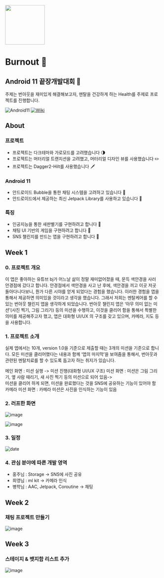 <img src="https://user-images.githubusercontent.com/22374750/90978874-f01f0100-e58b-11ea-9b35-ec1d4529ee57.png" width="128" height="128">

# Burnout 🧯

## Android 11 끝장개발대회 🔋
주제는 번아웃을 재미있게 해결해보고자, 멘탈을 건강하게 하는 Health를 주제로 프로젝트를 진행합니다.

![Android11](https://img.shields.io/badge/Android11-📱-green.svg)
[![Wiki](https://img.shields.io/badge/Wiki-📚-pink.svg)](https://github.com/hakzzang/Burnout/wiki)

## About

### 프로젝트

- 프로젝트는 다크테마와 가로모드를 고려했습니다 🌗
- 프로젝트는 머터리얼 트랜지션을 고려했고, 머터리얼 디자인 뷰를 사용했습니다 ✏️
- 프로젝트는 Dagger2-Hilt를 사용했습니다 🗡️

### Android 11
- 안드로이드 Bubble을 통한 채팅 시스템을 고려하고 있습니다 🧼
- 안드로이드에서 제공하는 최신 Jetpack Library를 사용하고 있습니다 🚄

### 특징
- 인공지능을 통한 새판별기를 구현하려고 합니다 🐤
- 채팅 UI 기반의 게임을 구현하려고 합니다 💬
- SNS 챌린지를 만드는 앱을 구현하려고 합니다 💪

## Week 1
### 0. 프로젝트 개요

이 앱은 좋아하는 유튜브 bj가 어느날 삶이 정말 재미없어졌을 때, 문득 색안경을 사러 안경점에 갔다고 합니다. 안경점에서 색안경을 사고 난 후에, 색안경을 끼고 이곳 저곳 돌아다니다보니, 뭔가 다른 시야를 얻게 되었다는 경험을 했습니다. 이러한 경험을 앱을 통해서 제공하면 의미있을 것이라고 생각을 했습니다. 그래서 저희는 멘탈케어를 할 수 있는 번아웃 챌린지 앱을 생각하게 되었습니다. 번아웃 챌린지 앱은 ‘아무 의미 없는 미션’(사진 찍기, 그림 그리기) 등의 미션을 수행하고, 이것을 클리어 함을 통해서 특별한 의미를 제공해주고자 했고, 앱은 대화형 UI/UX 의 구조를 갖고 있으며, 카메라, 지도 등을 사용합니다.

### 1. 프로젝트 소개

실제 앱에서는 10개, version 1.0을 기준으로 제출할 때는 3개의 미션을 기준으로 합니다.
모든 미션을 클리어했다는 내용과 함께 ‘앱의 마지막’을 보여줌을 통해서, 번아웃과 관련된 멘탈치료를 할 수 있도록 돕고자 하는 취지가 있습니다.

메인 화면 : 미션 실행 -> 미션 진행(대화형 UI/UX 구조)
미션 화면 : 미션은 그림 그리기, 옆 사람 때리기, 새 사진 찍기 등의 미션으로 되어 있음->  
미션을 클리어 하게 되면, 미션을 완료했다는 것을 SNS에 공유하는 기능이 있어야 함 
카메라 미션 화면 : 카메라 미션은 사진을 인식하는 기능이 있음

### 2. 러프한 화면

![image](https://user-images.githubusercontent.com/22374750/89758160-1f605780-db22-11ea-8880-5b9ed04093ff.png)

![image](https://user-images.githubusercontent.com/22374750/89758212-3acb6280-db22-11ea-8e5d-e8a979664eec.png)

### 3. 일정

![date](https://user-images.githubusercontent.com/22374750/89760983-694c3c00-db28-11ea-98d1-9ec6bd0ace47.png)

### 4. 관심 분야에 따른 개발 영역

- 홍주님 : Storage -> SNS에 사진 공유
- 희영님 : ml kit -> 카메라 인식
- 병학님 : AAC, Jetpack, Coroutine -> 채팅

## Week 2
### 채팅 프로젝트 만들기

![image](https://user-images.githubusercontent.com/22374750/90979282-0b3f4000-e58f-11ea-91f3-57298ba9601f.png)

## Week 3
### 스테이지 & 뱃지함 리스트 추가

![image](https://user-images.githubusercontent.com/22374750/91059945-4f9d0f80-e665-11ea-902f-347f73792a88.png)
